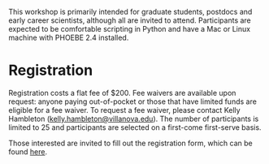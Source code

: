 
This workshop is primarily intended for graduate students, postdocs and early career scientists, although all are invited to attend.  Participants are expected to be comfortable scripting in Python and have a Mac or Linux machine with PHOEBE 2.4 installed.

# Registration
Registration costs a flat fee of $200. Fee waivers are available upon request: anyone paying out-of-pocket or those that have limited funds are eligible for a fee waiver. To request a fee waiver, please contact Kelly Hambleton (kelly.hambleton@villanova.edu). The number of participants is limited to 25 and participants are selected on a first-come first-serve basis.

Those interested are invited to fill out the registration form, which can be found [here](https://forms.gle/r79XNWPXQ1eXhv7v6).
